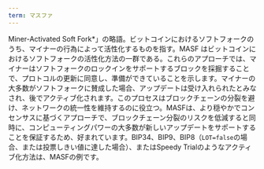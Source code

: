 ```yaml
---
term: マスファ
---
```

Miner-Activated Soft Fork*」の略語。ビットコインにおけるソフトフォークのうち、マイナーの行為によって活性化するものを指す。MASF はビットコインにおけるソフトフォークの活性化方法の一群である。これらのアプローチでは、マイナーはソフトフォークのロックインをサポートするブロックを採掘することで、プロトコルの更新に同意し、準備ができていることを示します。マイナーの大多数がソフトフォークに賛成した場合、アップデートは受け入れられたとみなされ、後でアクティブ化されます。このプロセスはブロックチェーンの分裂を避け、ネットワークの統一性を維持するのに役立つ。MASFは、より穏やかでコンセンサスに基づくアプローチで、ブロックチェーン分裂のリスクを低減すると同時に、コンピューティングパワーの大多数が新しいアップデートをサポートすることを保証するため、好まれています。BIP34、BIP9、BIP8（`LOT=false`の場合、または投票しきい値に達した場合）、またはSpeedy Trialのようなアクティブ化方法は、MASFの例です。